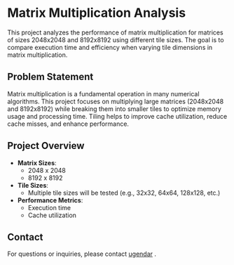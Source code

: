 # Matrix Multiplication Analysis

This project analyzes the performance of matrix multiplication for matrices of sizes 2048x2048 and 8192x8192 using different tile sizes. The goal is to compare execution time and efficiency when varying tile dimensions in matrix multiplication.

## Problem Statement

Matrix multiplication is a fundamental operation in many numerical algorithms. This project focuses on multiplying large matrices (2048x2048 and 8192x8192) while breaking them into smaller tiles to optimize memory usage and processing time. Tiling helps to improve cache utilization, reduce cache misses, and enhance performance.

## Project Overview

- **Matrix Sizes**: 
  - 2048 x 2048
  - 8192 x 8192
- **Tile Sizes**: 
  - Multiple tile sizes will be tested (e.g., 32x32, 64x64, 128x128, etc.)
- **Performance Metrics**:
  - Execution time
  - Cache utilization
  
## Contact
For questions or inquiries, please contact [ugendar](mailto:ugendar07@gmail.com) .

   
